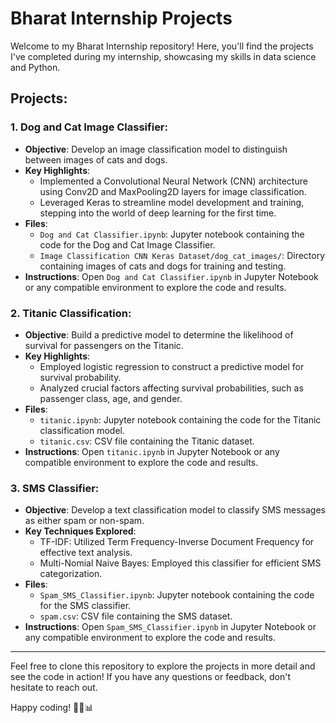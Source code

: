 # Bharat Internship Projects

Welcome to my Bharat Internship repository! Here, you'll find the projects I've completed during my internship, showcasing my skills in data science and Python.

## Projects:

### 1. Dog and Cat Image Classifier:

- **Objective**: Develop an image classification model to distinguish between images of cats and dogs.
- **Key Highlights**:
  - Implemented a Convolutional Neural Network (CNN) architecture using Conv2D and MaxPooling2D layers for image classification.
  - Leveraged Keras to streamline model development and training, stepping into the world of deep learning for the first time.
- **Files**:
  - `Dog and Cat Classifier.ipynb`: Jupyter notebook containing the code for the Dog and Cat Image Classifier.
  - `Image Classification CNN Keras Dataset/dog_cat_images/`: Directory containing images of cats and dogs for training and testing.
- **Instructions**: Open `Dog and Cat Classifier.ipynb` in Jupyter Notebook or any compatible environment to explore the code and results.

### 2. Titanic Classification:

- **Objective**: Build a predictive model to determine the likelihood of survival for passengers on the Titanic.
- **Key Highlights**:
  - Employed logistic regression to construct a predictive model for survival probability.
  - Analyzed crucial factors affecting survival probabilities, such as passenger class, age, and gender.
- **Files**:
  - `titanic.ipynb`: Jupyter notebook containing the code for the Titanic classification model.
  - `titanic.csv`: CSV file containing the Titanic dataset.
- **Instructions**: Open `titanic.ipynb` in Jupyter Notebook or any compatible environment to explore the code and results.

### 3. SMS Classifier:

- **Objective**: Develop a text classification model to classify SMS messages as either spam or non-spam.
- **Key Techniques Explored**:
  - TF-IDF: Utilized Term Frequency-Inverse Document Frequency for effective text analysis.
  - Multi-Nomial Naive Bayes: Employed this classifier for efficient SMS categorization.
- **Files**:
  - `Spam_SMS_Classifier.ipynb`: Jupyter notebook containing the code for the SMS classifier.
  - `spam.csv`: CSV file containing the SMS dataset.
- **Instructions**: Open `Spam_SMS_Classifier.ipynb` in Jupyter Notebook or any compatible environment to explore the code and results.

---

Feel free to clone this repository to explore the projects in more detail and see the code in action! If you have any questions or feedback, don't hesitate to reach out.

Happy coding! 🚀🐍📊
